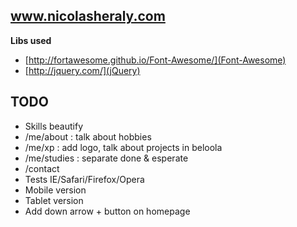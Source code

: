 ##  www.nicolasheraly.com ##


<b>Libs used</b>

- [http://fortawesome.github.io/Font-Awesome/](Font-Awesome)
- [http://jquery.com/](jQuery)

## TODO

- Skills beautify
- /me/about : talk about hobbies
- /me/xp : add logo, talk about projects in beloola
- /me/studies : separate done & esperate
- /contact
- Tests IE/Safari/Firefox/Opera
- Mobile version
- Tablet version
- Add down arrow + button on homepage
